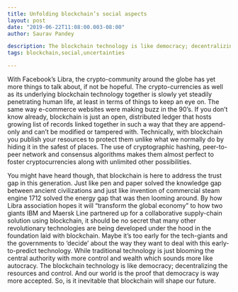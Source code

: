 ```yaml
---
title: Unfolding blockchain’s social aspects
layout: post
date: "2019-06-22T11:08:00.003-08:00"
author: Saurav Pandey

description: The blockchain technology is like democracy; decentralizing the resources and control
tags: blockchain,social,uncertainties

---
```

With Facebook’s Libra, the crypto-community around the globe has yet more things to talk about, if not be hopeful. The crypto-currencies as well as its underlying blockchain technology together is slowly yet steadily penetrating human life, at least in terms of things to keep an eye on. The same way e-commerce websites were making buzz in the 90’s.
If you don’t know already, blockchain is just an open, distributed ledger that hosts growing list of records linked together in such a way that they are append-only and can’t be modified or tampered with. Technically, with blockchain you publish your resources to protect them unlike what we normally do by hiding it in the safest of places. The use of cryptographic hashing, peer-to-peer network and consensus algorithms makes them almost perfect to foster cryptocurrencies along with unlimited other possibilities.

You might have heard though, that blockchain is here to address the trust gap in this generation. Just like pen and paper solved the knowledge gap between ancient civilizations and just like invention of commercial steam engine 1712 solved the energy gap that was then looming around. By how Libra association hopes it will “transform the global economy” to how two giants IBM and Maersk Line partnered up for a collaborative supply-chain solution using blockchain, it should be no secret that many other revolutionary technologies are being developed under the hood in the foundation laid with blockchain.
Maybe it’s too early for the tech-giants and the governments to ‘decide’ about the way they want to deal with this early-to-predict technology.
While traditional technology is just blooming the central authority with more control and wealth which sounds more like autocracy. The blockchain technology is like democracy; decentralizing the resources and control. And our world is the proof that democracy is way more accepted. So, is it inevitable that blockchain will shape our future.